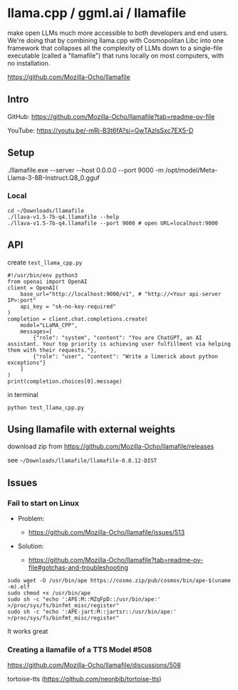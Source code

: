 # llama.cpp / ggml.ai / llamafile

make open LLMs much more accessible to both developers and end users. We're doing that by combining llama.cpp with Cosmopolitan Libc into one framework that collapses all the complexity of LLMs down to a single-file executable (called a "llamafile") that runs locally on most computers, with no installation.

https://github.com/Mozilla-Ocho/llamafile


## Intro
GitHub: https://github.com/Mozilla-Ocho/llamafile?tab=readme-ov-file

YouTube: https://youtu.be/-mRi-B3t6fA?si=GwTAzlsSxc7EX5-D


## Setup
./llamafile.exe --server --host 0.0.0.0 --port 9000 -m /opt/model/Meta-Llama-3-8B-Instruct.Q8_0.gguf


### Local
```
cd ~/Downloads/llamafile
./llava-v1.5-7b-q4.llamafile --help
./llava-v1.5-7b-q4.llamafile --port 9000 # open URL=localhost:9000

```

## API

create `test_llama_cpp.py`
```
#!/usr/bin/env python3
from openai import OpenAI
client = OpenAI(
    base_url="http://localhost:9000/v1", # "http://<Your api-server IP>:port"
    api_key = "sk-no-key-required"
)
completion = client.chat.completions.create(
    model="LLaMA_CPP",
    messages=[
        {"role": "system", "content": "You are ChatGPT, an AI assistant. Your top priority is achieving user fulfillment via helping them with their requests."},
        {"role": "user", "content": "Write a limerick about python exceptions"}
    ]
)
print(completion.choices[0].message)

```
in terminal
```
python test_llama_cpp.py
```


## Using llamafile with external weights

download zip from https://github.com/Mozilla-Ocho/llamafile/releases

see `~/Downloads/llamafile/llamafile-0.8.12-DIST`

## Issues

### Fail to start on Linux
- Problem:
    - https://github.com/Mozilla-Ocho/llamafile/issues/513

- Solution:
    - https://github.com/Mozilla-Ocho/llamafile?tab=readme-ov-file#gotchas-and-troubleshooting

```
sudo wget -O /usr/bin/ape https://cosmo.zip/pub/cosmos/bin/ape-$(uname -m).elf
sudo chmod +x /usr/bin/ape
sudo sh -c "echo ':APE:M::MZqFpD::/usr/bin/ape:' >/proc/sys/fs/binfmt_misc/register"
sudo sh -c "echo ':APE-jart:M::jartsr::/usr/bin/ape:' >/proc/sys/fs/binfmt_misc/register"
```

It works great

### Creating a llamafile of a TTS Model #508
https://github.com/Mozilla-Ocho/llamafile/discussions/508

tortoise-tts (https://github.com/neonbjb/tortoise-tts)

